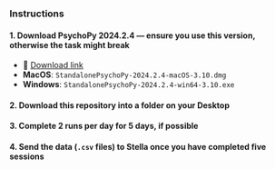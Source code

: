 ### Instructions

#### 1. Download PsychoPy 2024.2.4 — ensure you use **this version**, otherwise the task might break  
- 🔗 <a href="https://github.com/psychopy/psychopy/releases/tag/2024.2.4" target="_blank" rel="noopener noreferrer">Download link</a>
- **MacOS**: `StandalonePsychoPy-2024.2.4-macOS-3.10.dmg`  
- **Windows**: `StandalonePsychoPy-2024.2.4-win64-3.10.exe`  

#### 2. Download this repository into a folder on your Desktop  

#### 3. Complete **2 runs per day** for **5 days**, if possible  

#### 4. Send the data (`.csv` files) to Stella once you have completed five sessions
